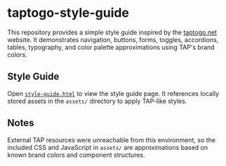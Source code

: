 # taptogo-style-guide

This repository provides a simple style guide inspired by the [taptogo.net](https://www.taptogo.net) website. It demonstrates navigation, buttons, forms, toggles, accordions, tables, typography, and color palette approximations using TAP's brand colors.

## Style Guide

Open [`style-guide.html`](style-guide.html) to view the style guide page. It references locally stored assets in the `assets/` directory to apply TAP-like styles.

## Notes

External TAP resources were unreachable from this environment, so the included CSS and JavaScript in `assets/` are approximations based on known brand colors and component structures.
